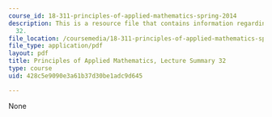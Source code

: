 ```yaml
---
course_id: 18-311-principles-of-applied-mathematics-spring-2014
description: This is a resource file that contains information regarding lecture summary
  32.
file_location: /coursemedia/18-311-principles-of-applied-mathematics-spring-2014/428c5e9090e3a61b37d30be1adc9d645_MIT18_311S14_Lecture32.pdf
file_type: application/pdf
layout: pdf
title: Principles of Applied Mathematics, Lecture Summary 32
type: course
uid: 428c5e9090e3a61b37d30be1adc9d645

---
```

None